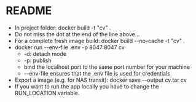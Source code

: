 # README

* In project folder: docker build -t "cv" .
* Do not miss the dot at the end of the line above...
* For a complete fresh image build: docker build --no-cache -t "cv" .
* docker run --env-file .env -p 8047:8047 cv
    * -d: detach mode
    * -p: publish
    * bind the localhost port to the same port number for your machine
    * --env-file ensures that the .env file is used for credentials
* Export a image (e.g. for NAS transit): docker save --output cv.tar cv
* If you want to run the app locally you have to change the RUN_LOCATION variable.